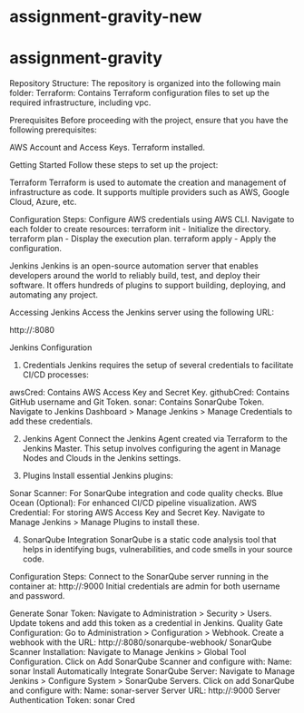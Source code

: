 # assignment-gravity-new

# assignment-gravity

Repository Structure:
The repository is organized into the following main folder:
Terraform: Contains Terraform configuration files to set up the required infrastructure, including vpc.

Prerequisites
Before proceeding with the project, ensure that you have the following prerequisites:

  AWS Account and Access Keys.
  Terraform installed.

Getting Started
Follow these steps to set up the project:

Terraform
Terraform is used to automate the creation and management of infrastructure as code. It supports multiple providers such as AWS, Google Cloud, Azure, etc.

Configuration Steps:
Configure AWS credentials using AWS CLI.
Navigate to each folder to create resources:
  terraform init - Initialize the directory.
  terraform plan - Display the execution plan.
  terraform apply - Apply the configuration.


Jenkins
Jenkins is an open-source automation server that enables developers around the world to reliably build, test, and deploy their software. It offers hundreds of plugins to support building, deploying, and automating any project.

Accessing Jenkins
Access the Jenkins server using the following URL:

http://<jenkins-master-public-ip>:8080


Jenkins Configuration
1. Credentials
Jenkins requires the setup of several credentials to facilitate CI/CD processes:

  awsCred: Contains AWS Access Key and Secret Key.
  githubCred: Contains GitHub username and Git Token.
  sonar: Contains SonarQube Token.
Navigate to Jenkins Dashboard > Manage Jenkins > Manage Credentials to add these credentials.


2. Jenkins Agent
Connect the Jenkins Agent created via Terraform to the Jenkins Master. This setup involves configuring the agent in Manage Nodes and Clouds in the Jenkins settings.

3. Plugins
Install essential Jenkins plugins:

  Sonar Scanner: For SonarQube integration and code quality checks.
  Blue Ocean (Optional): For enhanced CI/CD pipeline visualization.
  AWS Credential: For storing AWS Access Key and Secret Key.
Navigate to Manage Jenkins > Manage Plugins to install these.


4. SonarQube Integration
SonarQube is a static code analysis tool that helps in identifying bugs, vulnerabilities, and code smells in your source code.

Configuration Steps:
  Connect to the SonarQube server running in the container at:
    http://<jenkins-agent-public-ip>:9000
  Initial credentials are admin for both username and password.

Generate Sonar Token:
  Navigate to Administration > Security > Users.
  Update tokens and add this token as a credential in Jenkins.
Quality Gate Configuration:
  Go to Administration > Configuration > Webhook.
Create a webhook with the URL:
  http://<jenkins-public-ip>:8080/sonarqube-webhook/
SonarQube Scanner Installation:
  Navigate to Manage Jenkins > Global Tool Configuration.
Click on Add SonarQube Scanner and configure with:
Name: sonar
Install Automatically
Integrate SonarQube Server:
Navigate to Manage Jenkins > Configure System > SonarQube Servers.
Click on add SonarQube and configure with:
Name: sonar-server
Server URL: http://<jenkins-agent-public-ip>:9000
Server Authentication Token: sonar Cred

